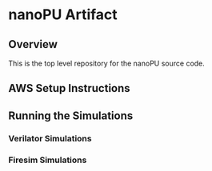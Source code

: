 
# nanoPU Artifact

## Overview

This is the top level repository for the nanoPU source code.

## AWS Setup Instructions

## Running the Simulations

### Verilator Simulations

### Firesim Simulations

